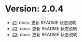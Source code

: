 # Version: 2.0.4

* [#1](https://github.com/xsxz01/pocketpy_rs/pull/1): docs: 更新 README 状态说明
* [#2](https://github.com/xsxz01/pocketpy_rs/pull/2): docs: 更新 README 状态说明
* [#3](https://github.com/xsxz01/pocketpy_rs/pull/3): docs: 更新 README 状态说明
